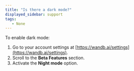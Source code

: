```yaml
---
title: "Is there a dark mode?"
displayed_sidebar: support
tags:
   - None
---
```

To enable dark mode:

1. Go to your account settings at [https://wandb.ai/settings](https://wandb.ai/settings).
2. Scroll to the **Beta Features** section.
3. Activate the **Night mode** option.